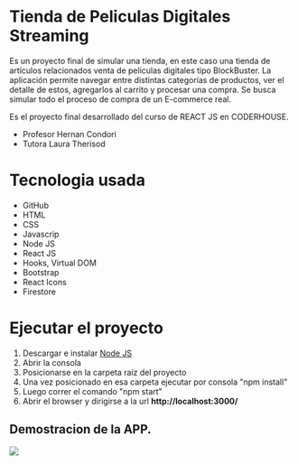 # Tienda de Peliculas Digitales Streaming 

Es un proyecto final de simular una tienda, en este caso una tienda de artículos relacionados venta de peliculas digitales tipo BlockBuster. La aplicación permite navegar entre distintas categorías de productos, ver el detalle de estos, agregarlos al carrito y procesar una compra. Se busca simular todo el proceso de compra de un E-commerce real.

Es el proyecto final desarrollado del curso de REACT JS en CODERHOUSE.

- Profesor Hernan Condori
- Tutora Laura Therisod

# Tecnologia usada

- GitHub
- HTML
- CSS
- Javascrip 
- Node JS
- React JS
- Hooks, Virtual DOM
- Bootstrap
- React Icons
- Firestore

# Ejecutar el proyecto

1. Descargar e instalar [Node JS](https://nodejs.org/en/) 
2. Abrir la consola
3. Posicionarse en la carpeta raíz del proyecto
4. Una vez posicionado en esa carpeta ejecutar por consola "npm install"
5. Luego correr el comando "npm start"
6. Abrir el browser y dirigirse a la url **http://localhost:3000/**


 ## Demostracion de la APP.

![](/public/mitienda.gif)
